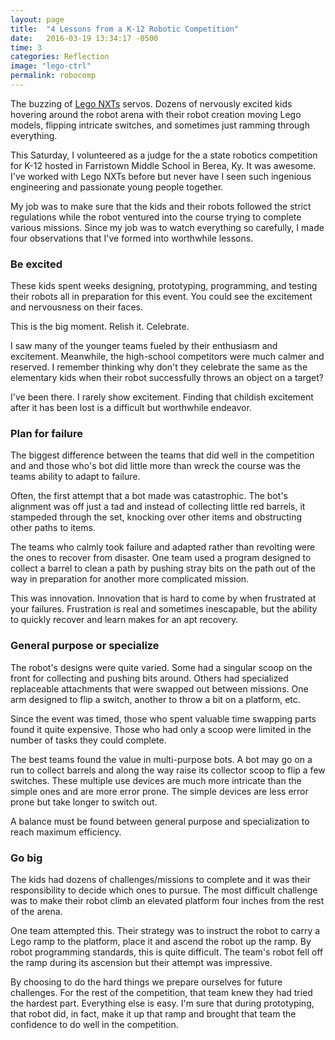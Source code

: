 ```yaml
---
layout: page
title:  "4 Lessons from a K-12 Robotic Competition"
date:   2016-03-19 13:34:17 -0500
time: 3
categories: Reflection
image: "lego-ctrl"
permalink: robocomp
---
```


The buzzing of [Lego NXTs](http://www.lego.com/en-us/mindstorms) servos. Dozens
of nervously excited kids hovering around the robot arena with their robot
creation moving Lego models, flipping intricate switches, and sometimes just
ramming through everything.

This Saturday, I volunteered as a judge for the a state robotics competition for
 K-12 hosted in Farristown Middle School in Berea, Ky. It was awesome. I've
 worked with Lego NXTs before but never have I seen such ingenious engineering
 and passionate young people together.

My job was to make sure that the kids and their robots followed the strict
regulations while the robot ventured into the course trying to complete various
missions. Since my job was to watch everything so carefully, I made four
observations that I've formed into worthwhile lessons.

### Be excited

These kids spent weeks designing, prototyping, programming, and testing their
robots all in preparation for this event. You could see the excitement and
nervousness on their faces.

This is the big moment. Relish it. Celebrate.

I saw many of the younger teams fueled by their enthusiasm and
excitement. Meanwhile, the high-school competitors were much calmer and
reserved. I remember thinking why don't they celebrate the same as the elementary
kids when their robot successfully throws an object on a target?

I've been there. I rarely show excitement. Finding that childish excitement after
it has been lost is a difficult but worthwhile endeavor.

### Plan for failure

The biggest difference between the teams that did well in the competition and
and those who's bot did little more than wreck the course was the teams ability
to adapt to failure.

Often, the first attempt that a bot made was catastrophic. The bot's alignment
was off just a tad and instead of collecting little red barrels, it stampeded
through the set, knocking over other items and obstructing other paths to items.

The teams who calmly took failure and adapted rather than revolting were the ones
to recover from disaster. One team used a program designed to collect a barrel to
clean a path by pushing stray bits on the path out of the way in preparation for
another more complicated mission.

This was innovation. Innovation that is hard to come by when frustrated at your
failures. Frustration is real and sometimes inescapable, but the ability to
quickly recover and learn makes for an apt recovery.

### General purpose or specialize

The robot's designs were quite varied. Some had a singular scoop on the front
for collecting and pushing bits around. Others had specialized replaceable
attachments that were swapped out between missions. One arm designed to flip a
switch, another to throw a bit on a platform, etc.

Since the event was timed, those who spent valuable time swapping parts found it
quite expensive. Those who had only a scoop were limited in the number of tasks
they could complete.

The best teams found the value in multi-purpose bots. A bot may go on a run to
collect barrels and along the way raise its collector scoop to flip a few
switches. These multiple use devices are much more intricate than the simple ones
and are more error prone. The simple devices are less error prone but take
longer to switch out.

A balance must be found between general purpose and specialization to reach
maximum efficiency.  

### Go big

The kids had dozens of challenges/missions to complete and it was their
responsibility to decide which ones to pursue. The most difficult challenge was
to make their robot climb an elevated platform four inches from the rest of
the arena.

One team attempted this. Their strategy was to instruct the robot to carry a
Lego ramp to the platform, place it and ascend the robot up the ramp. By robot
programming standards, this is quite difficult. The team's robot fell off the ramp
during its ascension but their attempt was impressive.

By choosing to do the hard things we prepare ourselves for future challenges. For
the rest of the competition, that team knew they had tried the hardest part.
Everything else is easy. I'm sure that during prototyping, that robot did, in fact,
make it up that ramp and brought that team the confidence to do well in the
competition.
